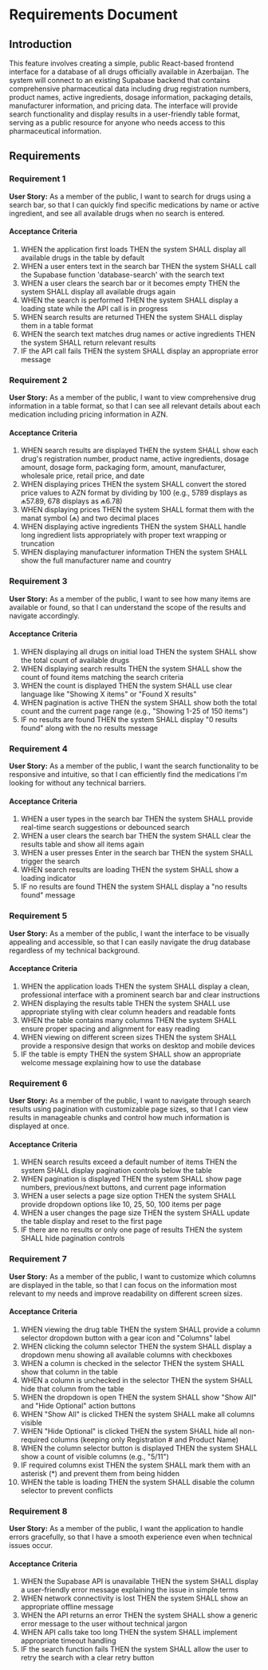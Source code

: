 # Requirements Document

## Introduction

This feature involves creating a simple, public React-based frontend interface for a database of all drugs officially available in Azerbaijan. The system will connect to an existing Supabase backend that contains comprehensive pharmaceutical data including drug registration numbers, product names, active ingredients, dosage information, packaging details, manufacturer information, and pricing data. The interface will provide search functionality and display results in a user-friendly table format, serving as a public resource for anyone who needs access to this pharmaceutical information.

## Requirements

### Requirement 1

**User Story:** As a member of the public, I want to search for drugs using a search bar, so that I can quickly find specific medications by name or active ingredient, and see all available drugs when no search is entered.

#### Acceptance Criteria

1. WHEN the application first loads THEN the system SHALL display all available drugs in the table by default
2. WHEN a user enters text in the search bar THEN the system SHALL call the Supabase function 'database-search' with the search text
3. WHEN a user clears the search bar or it becomes empty THEN the system SHALL display all available drugs again
4. WHEN the search is performed THEN the system SHALL display a loading state while the API call is in progress
5. WHEN search results are returned THEN the system SHALL display them in a table format
6. WHEN the search text matches drug names or active ingredients THEN the system SHALL return relevant results
7. IF the API call fails THEN the system SHALL display an appropriate error message

### Requirement 2

**User Story:** As a member of the public, I want to view comprehensive drug information in a table format, so that I can see all relevant details about each medication including pricing information in AZN.

#### Acceptance Criteria

1. WHEN search results are displayed THEN the system SHALL show each drug's registration number, product name, active ingredients, dosage amount, dosage form, packaging form, amount, manufacturer, wholesale price, retail price, and date
2. WHEN displaying prices THEN the system SHALL convert the stored price values to AZN format by dividing by 100 (e.g., 5789 displays as ₼57.89, 678 displays as ₼6.78)
3. WHEN displaying prices THEN the system SHALL format them with the manat symbol (₼) and two decimal places
4. WHEN displaying active ingredients THEN the system SHALL handle long ingredient lists appropriately with proper text wrapping or truncation
5. WHEN displaying manufacturer information THEN the system SHALL show the full manufacturer name and country

### Requirement 3

**User Story:** As a member of the public, I want to see how many items are available or found, so that I can understand the scope of the results and navigate accordingly.

#### Acceptance Criteria

1. WHEN displaying all drugs on initial load THEN the system SHALL show the total count of available drugs
2. WHEN displaying search results THEN the system SHALL show the count of found items matching the search criteria
3. WHEN the count is displayed THEN the system SHALL use clear language like "Showing X items" or "Found X results"
4. WHEN pagination is active THEN the system SHALL show both the total count and the current page range (e.g., "Showing 1-25 of 150 items")
5. IF no results are found THEN the system SHALL display "0 results found" along with the no results message

### Requirement 4

**User Story:** As a member of the public, I want the search functionality to be responsive and intuitive, so that I can efficiently find the medications I'm looking for without any technical barriers.

#### Acceptance Criteria

1. WHEN a user types in the search bar THEN the system SHALL provide real-time search suggestions or debounced search
2. WHEN a user clears the search bar THEN the system SHALL clear the results table and show all items again
3. WHEN a user presses Enter in the search bar THEN the system SHALL trigger the search
4. WHEN search results are loading THEN the system SHALL show a loading indicator
5. IF no results are found THEN the system SHALL display a "no results found" message

### Requirement 5

**User Story:** As a member of the public, I want the interface to be visually appealing and accessible, so that I can easily navigate the drug database regardless of my technical background.

#### Acceptance Criteria

1. WHEN the application loads THEN the system SHALL display a clean, professional interface with a prominent search bar and clear instructions
2. WHEN displaying the results table THEN the system SHALL use appropriate styling with clear column headers and readable fonts
3. WHEN the table contains many columns THEN the system SHALL ensure proper spacing and alignment for easy reading
4. WHEN viewing on different screen sizes THEN the system SHALL provide a responsive design that works on desktop and mobile devices
5. IF the table is empty THEN the system SHALL show an appropriate welcome message explaining how to use the database

### Requirement 6

**User Story:** As a member of the public, I want to navigate through search results using pagination with customizable page sizes, so that I can view results in manageable chunks and control how much information is displayed at once.

#### Acceptance Criteria

1. WHEN search results exceed a default number of items THEN the system SHALL display pagination controls below the table
2. WHEN pagination is displayed THEN the system SHALL show page numbers, previous/next buttons, and current page information
3. WHEN a user selects a page size option THEN the system SHALL provide dropdown options like 10, 25, 50, 100 items per page
4. WHEN a user changes the page size THEN the system SHALL update the table display and reset to the first page
5. IF there are no results or only one page of results THEN the system SHALL hide pagination controls

### Requirement 7

**User Story:** As a member of the public, I want to customize which columns are displayed in the table, so that I can focus on the information most relevant to my needs and improve readability on different screen sizes.

#### Acceptance Criteria

1. WHEN viewing the drug table THEN the system SHALL provide a column selector dropdown button with a gear icon and "Columns" label
2. WHEN clicking the column selector THEN the system SHALL display a dropdown menu showing all available columns with checkboxes
3. WHEN a column is checked in the selector THEN the system SHALL show that column in the table
4. WHEN a column is unchecked in the selector THEN the system SHALL hide that column from the table
5. WHEN the dropdown is open THEN the system SHALL show "Show All" and "Hide Optional" action buttons
6. WHEN "Show All" is clicked THEN the system SHALL make all columns visible
7. WHEN "Hide Optional" is clicked THEN the system SHALL hide all non-required columns (keeping only Registration # and Product Name)
8. WHEN the column selector button is displayed THEN the system SHALL show a count of visible columns (e.g., "5/11")
9. IF required columns exist THEN the system SHALL mark them with an asterisk (*) and prevent them from being hidden
10. WHEN the table is loading THEN the system SHALL disable the column selector to prevent conflicts

### Requirement 8

**User Story:** As a member of the public, I want the application to handle errors gracefully, so that I have a smooth experience even when technical issues occur.

#### Acceptance Criteria

1. WHEN the Supabase API is unavailable THEN the system SHALL display a user-friendly error message explaining the issue in simple terms
2. WHEN network connectivity is lost THEN the system SHALL show an appropriate offline message
3. WHEN the API returns an error THEN the system SHALL show a generic error message to the user without technical jargon
4. WHEN API calls take too long THEN the system SHALL implement appropriate timeout handling
5. IF the search function fails THEN the system SHALL allow the user to retry the search with a clear retry button